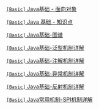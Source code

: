 [`[Basic]` Java基础 - 面向对象](/java/java基础/java基础面向对象.md)

[`[Basic]` Java 基础 - 知识点](/java/java基础/Java基础-知识点.md)

[`[Basic]` Java基础-图谱](/java/java基础/Java基础-图谱.md)

[`[Basic]` Java基础-泛型机制详解](/java/java基础/Java基础-泛型机制详解.md)

[`[Basic]` Java基础-注解机制详解](/java/java基础/Java基础-注解机制详解.md)

[`[Basic]` Java基础-异常机制详解](/java/java基础/Java基础-异常机制详解.md)

[`[Basic]` Java基础-反射机制详解](/java/java基础/Java基础-反射机制详解.md)

[`[Basic]` Java常用机制-SPI机制详解](/java/java基础/Java常用机制-SPI机制详解.md)